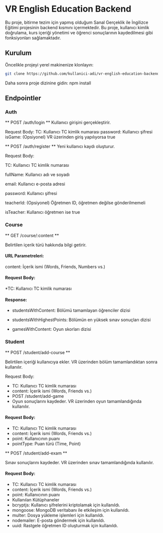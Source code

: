 # VR English Education Backend

Bu proje, bitirme tezim için yapmış olduğum Sanal Gerçeklik ile İngilizce Eğitimi projesinin backend kısmını içermektedir. Bu proje, kullanıcı kimlik doğrulama, kurs içeriği yönetimi ve öğrenci sonuçlarının kaydedilmesi gibi fonksiyonları sağlamaktadır.

## Kurulum

Öncelikle projeyi yerel makinenize klonlayın:

```sh
git clone https://github.com/kullanici-adi/vr-english-education-backend.git
```
Daha sonra proje dizinine gidin: npm install

## Endpointler

### Auth

** POST /auth/login **
Kullanıcı girişini gerçekleştirir.

Request Body:
TC: Kullanıcı TC kimlik numarası
password: Kullanıcı şifresi
isGame: (Opsiyonel) VR üzerinden giriş yapılıyorsa true

** POST /auth/register **
Yeni kullanıcı kaydı oluşturur.

Request Body:

TC: Kullanıcı TC kimlik numarası

fullName: Kullanıcı adı ve soyadı

email: Kullanıcı e-posta adresi

password: Kullanıcı şifresi

teacherId: (Opsiyonel) Öğretmen ID, öğretmen değilse gönderilmemeli

isTeacher: Kullanıcı öğretmen ise true

### Course

** GET /course/:content **

Belirtilen içerik türü hakkında bilgi getirir.

#### URL Parametreleri:

content: İçerik ismi (Words, Friends, Numbers vs.)

#### Request Body:

*TC: Kullanıcı TC kimlik numarası

#### Response:
* studentsWithContent: Bölümü tamamlayan öğrenciler dizisi

* studentsWithHighestPoints: Bölümün en yüksek sınav sonuçları dizisi

* gamesWithContent: Oyun skorları dizisi


### Student

** POST /student/add-course **

Belirtilen içeriği kullanıcıya ekler. VR üzerinden bölüm tamamlandıktan sonra kullanılır.

Request Body:

* TC: Kullanıcı TC kimlik numarası
* content: İçerik ismi (Words, Friends vs.)
* POST /student/add-game
* Oyun sonuçlarını kaydeder. VR üzerinden oyun tamamlandığında kullanılır.

#### Request Body:
* TC: Kullanıcı TC kimlik numarası
* content: İçerik ismi (Words, Friends vs.)
* point: Kullanıcının puanı
* pointType: Puan türü (Time, Point)

** POST /student/add-exam **

Sınav sonuçlarını kaydeder. VR üzerinden sınav tamamlandığında kullanılır.

#### Request Body:
* TC: Kullanıcı TC kimlik numarası
* content: İçerik ismi (Words, Friends vs.)
* point: Kullanıcının puanı
* Kullanılan Kütüphaneler
* bcryptjs: Kullanıcı şifrelerini kriptolamak için kullanıldı.
* mongoose: MongoDB veritabanı ile etkileşim için kullanıldı.
* multer: Dosya yükleme işlemleri için kullanıldı.
* nodemailer: E-posta göndermek için kullanıldı.
* uuid: Rastgele öğretmen ID oluşturmak için kullanıldı.
